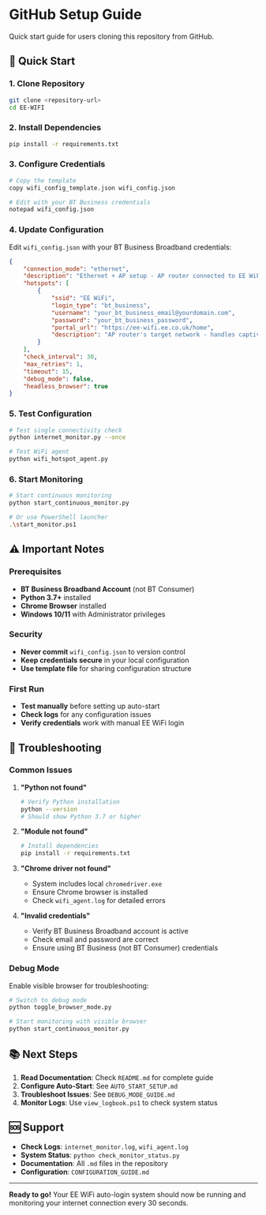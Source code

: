 # GitHub Setup Guide

Quick start guide for users cloning this repository from GitHub.

## 🚀 Quick Start

### 1. Clone Repository
```bash
git clone <repository-url>
cd EE-WIFI
```

### 2. Install Dependencies
```bash
pip install -r requirements.txt
```

### 3. Configure Credentials
```bash
# Copy the template
copy wifi_config_template.json wifi_config.json

# Edit with your BT Business credentials
notepad wifi_config.json
```

### 4. Update Configuration
Edit `wifi_config.json` with your BT Business Broadband credentials:

```json
{
    "connection_mode": "ethernet",
    "description": "Ethernet + AP setup - AP router connected to EE WiFi network",
    "hotspots": [
        {
            "ssid": "EE WiFi",
            "login_type": "bt_business",
            "username": "your_bt_business_email@yourdomain.com",
            "password": "your_bt_business_password",
            "portal_url": "https://ee-wifi.ee.co.uk/home",
            "description": "AP router's target network - handles captive portal re-authentication"
        }
    ],
    "check_interval": 30,
    "max_retries": 1,
    "timeout": 15,
    "debug_mode": false,
    "headless_browser": true
}
```

### 5. Test Configuration
```bash
# Test single connectivity check
python internet_monitor.py --once

# Test WiFi agent
python wifi_hotspot_agent.py
```

### 6. Start Monitoring
```bash
# Start continuous monitoring
python start_continuous_monitor.py

# Or use PowerShell launcher
.\start_monitor.ps1
```

## ⚠️ Important Notes

### Prerequisites
- **BT Business Broadband Account** (not BT Consumer)
- **Python 3.7+** installed
- **Chrome Browser** installed
- **Windows 10/11** with Administrator privileges

### Security
- **Never commit** `wifi_config.json` to version control
- **Keep credentials secure** in your local configuration
- **Use template file** for sharing configuration structure

### First Run
- **Test manually** before setting up auto-start
- **Check logs** for any configuration issues
- **Verify credentials** work with manual EE WiFi login

## 🔧 Troubleshooting

### Common Issues

1. **"Python not found"**
   ```bash
   # Verify Python installation
   python --version
   # Should show Python 3.7 or higher
   ```

2. **"Module not found"**
   ```bash
   # Install dependencies
   pip install -r requirements.txt
   ```

3. **"Chrome driver not found"**
   - System includes local `chromedriver.exe`
   - Ensure Chrome browser is installed
   - Check `wifi_agent.log` for detailed errors

4. **"Invalid credentials"**
   - Verify BT Business Broadband account is active
   - Check email and password are correct
   - Ensure using BT Business (not BT Consumer) credentials

### Debug Mode
Enable visible browser for troubleshooting:

```bash
# Switch to debug mode
python toggle_browser_mode.py

# Start monitoring with visible browser
python start_continuous_monitor.py
```

## 📚 Next Steps

1. **Read Documentation**: Check `README.md` for complete guide
2. **Configure Auto-Start**: See `AUTO_START_SETUP.md`
3. **Troubleshoot Issues**: See `DEBUG_MODE_GUIDE.md`
4. **Monitor Logs**: Use `view_logbook.ps1` to check system status

## 🆘 Support

- **Check Logs**: `internet_monitor.log`, `wifi_agent.log`
- **System Status**: `python check_monitor_status.py`
- **Documentation**: All `.md` files in the repository
- **Configuration**: `CONFIGURATION_GUIDE.md`

---

**Ready to go!** Your EE WiFi auto-login system should now be running and monitoring your internet connection every 30 seconds.